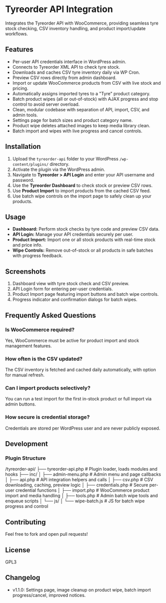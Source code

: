 # Tyreorder API Integration

Integrates the Tyreorder API with WooCommerce, providing seamless tyre stock checking, CSV inventory handling, and product import/update workflows.

## Features

- Per-user API credentials interface in WordPress admin.
- Connects to Tyreorder XML API to check tyre stock.
- Downloads and caches CSV tyre inventory daily via WP Cron.
- Preview CSV rows directly from admin dashboard.
- Import or update WooCommerce products from CSV with live stock and pricing.
- Automatically assigns imported tyres to a "Tyre" product category.
- Batch product wipes (all or out-of-stock) with AJAX progress and stop control to avoid server overload.
- Clean, modular codebase with separation of API, import, CSV, and admin tools.
- Settings page for batch sizes and product category name.
- Product wipe deletes attached images to keep media library clean.
- Batch import and wipes with live progress and cancel controls.

## Installation

1. Upload the `tyreorder-api` folder to your WordPress `/wp-content/plugins/` directory.
2. Activate the plugin via the WordPress admin.
3. Navigate to **Tyreorder > API Login** and enter your API username and password.
4. Use the **Tyreorder Dashboard** to check stock or preview CSV rows.
5. Use **Product Import** to import products from the cached CSV feed.
6. Use batch wipe controls on the import page to safely clean up your products.

## Usage

- **Dashboard:** Perform stock checks by tyre code and preview CSV data.
- **API Login:** Manage your API credentials securely per user.
- **Product Import:** Import one or all stock products with real-time stock and price info.
- **Wipe Controls:** Remove out-of-stock or all products in safe batches with progress feedback.

## Screenshots

1. Dashboard view with tyre stock check and CSV preview.  
2. API Login form for entering per-user credentials.  
3. Product Import page featuring import buttons and batch wipe controls.  
4. Progress indicator and confirmation dialogs for batch wipes.

## Frequently Asked Questions

### Is WooCommerce required?  
Yes, WooCommerce must be active for product import and stock management features.

### How often is the CSV updated?  
The CSV inventory is fetched and cached daily automatically, with option for manual refresh.

### Can I import products selectively?  
You can run a test import for the first in-stock product or full import via admin buttons.

### How secure is credential storage?  
Credentials are stored per WordPress user and are never publicly exposed.

## Development

### Plugin Structure

/tyreorder-api/
├── tyreorder-api.php           # Plugin loader, loads modules and hooks
├── inc/
│   ├── admin-menu.php          # Admin menu and page callbacks
│   ├── api.php                 # API integration helpers and calls
│   ├── csv.php                 # CSV downloading, caching, preview logic
│   ├── credentials.php         # Secure per-user credential functions
│   ├── import.php              # WooCommerce product import and media handling
│   ├── tools.php               # Admin batch wipe tools and enqueue scripts
│   └── js/
│       └── wipe-batch.js       # JS for batch wipe progress and control


## Contributing

Feel free to fork and open pull requests!

## License

GPL3

## Changelog

- v1.1.0: Settings page, image cleanup on product wipe, batch import progress/cancel, improved notices.
